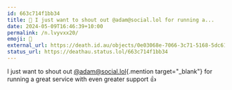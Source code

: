 ```yaml
---
id: 663c714f1bb34
title: 💜 I just want to shout out @adam@social.lol for running a...
date: 2024-05-09T16:46:39+10:00
permalink: /n.lvyvxx20/
emoji: 💜
external_url: https://death.id.au/objects/0e03068e-7066-3c71-5168-5dc610723012
status_url: https://deathau.status.lol/663c714f1bb34
---
```


I just want to shout out [@adam@social.lol](https://social.lol/@adam){.mention target="_blank"} for running a great service with even greater support 👍
